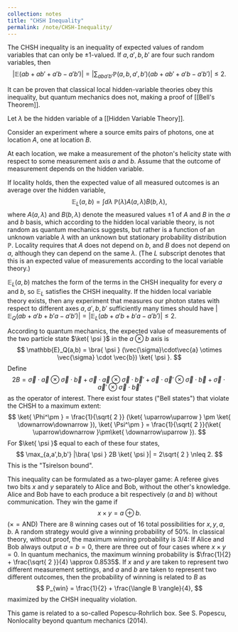 ```yaml
---
collection: notes
title: "CHSH Inequality"
permalink: /note/CHSH-Inequality/
---
```

The CHSH inequality is an inequality of expected values of random variables that can only be $\pm1$-valued. If $a,a',b,b'$ are four such random variables, then
$$
|\mathbb{E}(ab + ab' + a'b - a'b')| = |\sum_{aba'b'} \mathbb{P}(a,b,a',b')(ab+ab'+a'b-a'b')| \leq 2.
$$

It can be proven that classical local hidden-variable
theories obey this inequality, but quantum
mechanics does not, making a proof of [[Bell's Theorem]].

Let $\lambda$ be the hidden variable of a [[Hidden Variable Theory]]. 

Consider an experiment where a source emits pairs of photons, one at location $A$, one at location $B$. 

At each location, we make a measurement of the photon's helicity state with respect to some measurement axis $a$ and $b$. Assume that the outcome of measurement depends on the hidden variable.

If locality holds, then the expected value of all measured outcomes is an average over the hidden variable,
$$
\mathbb{E}_L(a,b) = \int d\lambda \; \mathbb{P}(\lambda) A(a,\lambda) B(b,\lambda),
$$
where $A(a,\lambda)$ and $B(b,\lambda)$ denote the measured values $\pm1$ of $A$ and $B$ in the $a$ and $b$ basis, which according to the hidden local variable theory, is not random as quantum mechanics suggests, but rather is a function of an unknown variable $\lambda$ with an unknown but stationary probability distribution $\mathbb{P}$. Locality requires that $A$ does not depend on $b$, and $B$ does not depend on $a$, although they can depend on the same $\lambda$. (The $L$ subscript denotes that this is an expected value of measurements according to the local variable theory.)

$\mathbb{E}_L(a,b)$ matches the form of the terms in the CHSH inequality for every $a$ and $b$, so $\mathbb{E}_L$ satisfies the CHSH inequality. If the hidden local variable theory exists, then any experiment that measures our photon states with respect to different axes $a, a',b,b'$ sufficiently many times should have $|\mathbb{E}_Q(ab + a'b + b'a - a'b')| = |\mathbb{E}_L(ab + a'b + b'a - a'b')| \leq 2$.

According to quantum mechanics, the expected value of measurements of the two particle state $\ket{ \psi }$ in the $a \otimes b$ axis is
$$
\mathbb{E}_Q(a,b) = \bra{ \psi } (\vec{\sigma}\cdot\vec{a} \otimes \vec{\sigma} \cdot \vec{b}) \ket{ \psi }.
$$ Define
$$
2B = \vec{\sigma}\cdot\vec{a} \otimes \vec{\sigma} \cdot \vec{b} + \vec{\sigma}\cdot\vec{a} \otimes \vec{\sigma} \cdot \vec{b}' + \vec{\sigma}\cdot\vec{a}' \otimes \vec{\sigma} \cdot \vec{b} + \vec{\sigma}\cdot\vec{a}' \otimes \vec{\sigma} \cdot \vec{b}'
$$
as the operator of interest. There exist four states ("Bell states") that violate the CHSH to a maximum extent:
$$
\ket{ \Phi^\pm } = \frac{1}{\sqrt{ 2 }} (\ket{ \uparrow\uparrow } \pm \ket{ \downarrow\downarrow }), \ket{ \Psi^\pm } = \frac{1}{\sqrt{ 2 }}(\ket{ \uparrow\downarrow }\pm\ket{ \downarrow\uparrow }).
$$
For $\ket{ \psi }$ equal to each of these four states, 
$$
\max_{a,a',b,b'} |\bra{ \psi } 2B \ket{ \psi }| = 2\sqrt{ 2 } \nleq 2.
$$
This is the "Tsirelson bound".

This inequality can be formulated as a two-player game:
A referee gives two bits $x$ and $y$ separately to Alice and Bob, without the other's knowledge. Alice and Bob have to each produce a bit respectively ($a$ and $b$) without communication. They win the game if
$$
x \times y = a \oplus b.
$$
($\times = \textrm{AND}$)
There are 8 winning cases out of 16 total possibilities for $x,y,a,b$. A random strategy would give a winning probability of 50%.
In classical theory, without proof, the maximum winning probability is 3/4: If Alice and Bob always output $a=b=0$, there are three out of four cases where $x \times y = 0$. 
In quantum mechanics, the maximum winning probability is $\frac{1}{2} + \frac{\sqrt{ 2 }}{4} \approx 0.8535$. If $x$ and $y$ are taken to represent two different measurement settings, and $a$ and $b$ are taken to represent two different outcomes, then the probability of winning is related to $B$ as
$$
P_{win} = \frac{1}{2} + \frac{\langle B \rangle}{4},
$$
maximized by the CHSH inequality violation.

This game is related to a so-called Popescu-Rohrlich box. See S. Popescu, Nonlocality beyond quantum mechanics (2014).